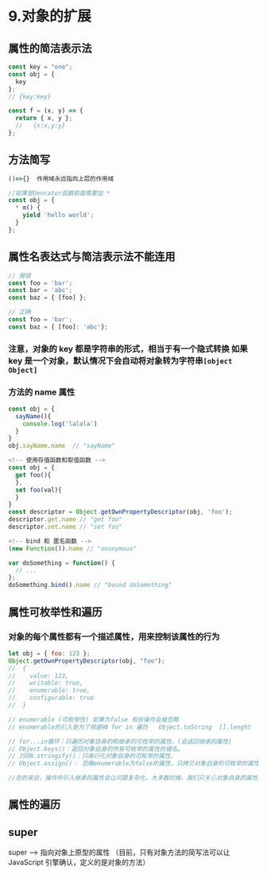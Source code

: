 # 9.对象的扩展

## 属性的简洁表示法

```javascript
const key = "one";
const obj = {
  key
};
// {key:key}

const f = (x, y) => {
  return { x, y };
  //   {x:x,y:y}
};
```

## 方法简写

```javascript
()=>{}  作用域永远指向上层的作用域

//如果是Genrator函数前面需要加 *
const obj = {
  * m() {
    yield 'hello world';
  }
};
```

## 属性名表达式与简洁表示法不能连用

```javascript
// 报错
const foo = 'bar';
const bar = 'abc';
const baz = { [foo] };

// 正确
const foo = 'bar';
const baz = { [foo]: 'abc'};
```

### 注意，对象的 key 都是字符串的形式，相当于有一个隐式转换 如果 key 是一个对象，默认情况下会自动将对象转为字符串`[object Object]`

### 方法的 name 属性

```javascript
const obj = {
  sayName(){
    console.log('lalala')
  }
}
obj.sayName.name  // "sayName"

<!-- 使用存值函数和取值函数 -->
const obj = {
  get foo(){
  },
  set foo(val){
  }
}
const descriptor = Object.getOwnPropertyDescriptor(obj, 'foo');
descriptor.get.name // "get foo"
descriptor.set.name // "set foo"

<!-- bind 和 匿名函数 -->
(new Function()).name // "anonymous"

var doSomething = function() {
  // ...
};
doSomething.bind().name // "bound doSomething"
```

## 属性可枚举性和遍历

### 对象的每个属性都有一个描述属性，用来控制该属性的行为

```javascript
let obj = { foo: 123 };
Object.getOwnPropertyDescriptor(obj, "foo");
//  {
//    value: 123,
//    writable: true,
//    enumerable: true,
//    configurable: true
//  }

// enumerable (可枚举性) 如果为false 有些操作会被忽略
// enumerable的引入是为了规避掉 for in 遍历   Object.toString  [].lenght  --->enumerable : false

// for...in循环：只遍历对象自身的和继承的可枚举的属性。(会返回继承的属性)
// Object.keys()：返回对象自身的所有可枚举的属性的键名。
// JSON.stringify()：只串行化对象自身的可枚举的属性。
// Object.assign()： 忽略enumerable为false的属性，只拷贝对象自身的可枚举的属性。

//总的来说，操作中引入继承的属性会让问题复杂化，大多数时候，我们只关心对象自身的属性。所以，尽量不要用for...in循环，而用Object.keys()代替
```

## 属性的遍历

## super

super --> 指向对象上原型的属性 （目前，只有对象方法的简写法可以让 JavaScript 引擎确认，定义的是对象的方法）
